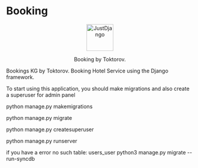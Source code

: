 # Booking
<p align="center">
  <p align="center">
    <a href="https://www.iconpacks.net/icons/2/free-twitter-logo-icon-2429-thumb.png" target="_blank">
      <img src="https://freepikpsd.com/file/2020/03/Free-Hotel-PNG-Clipart.png" alt="JustDjango" height="72">
    </a>
  </p>
  <p align="center">
    Booking by Toktorov.
  </p>
</p>
Bookings KG by Toktorov.
Booking Hotel Service using the Django framework.

To start using this application, you should make migrations and also create a superuser for admin panel

python manage.py makemigrations

python manage.py migrate

python manage.py createsuperuser

python manage.py runserver

if you have a error no such table: users_user
python3 manage.py migrate --run-syncdb 
